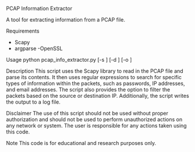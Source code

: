 PCAP Information Extractor

A tool for extracting information from a PCAP file.

Requirements

- Scapy
- argparse
-OpenSSL

Usage
python pcap_info_extractor.py <pcapfile> [-s <src IP>] [-d <dst IP>] [-o <output file>]

Description
This script uses the Scapy library to read in the PCAP file and parse its contents. It then uses regular expressions to search for specific types of information within the packets, such as passwords, IP addresses, and email addresses. The script also provides the option to filter the packets based on the source or destination IP. Additionally, the script writes the output to a log file.

Disclaimer
The use of this script should not be used without proper authorization and should not be used to perform unauthorized actions on any network or system. The user is responsible for any actions taken using this code.

Note
This code is for educational and research purposes only.

